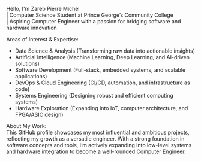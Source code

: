 Hello, I'm Zareb Pierre Michel  
| Computer Science Student at Prince George’s Community College  
| Aspiring Computer Engineer with a passion for bridging software and hardware innovation  
  
Areas of Interest & Expertise:  
- Data Science & Analysis (Transforming raw data into actionable insights)  
- Artificial Intelligence (Machine Learning, Deep Learning, and AI-driven solutions)
- Software Development (Full-stack, embedded systems, and scalable applications)  
- DevOps & Cloud Engineering (CI/CD, automation, and infrastructure as code)  
- Systems Engineering (Designing robust and efficient computing systems)  
- Hardware Exploration (Expanding into IoT, computer architecture, and FPGA/ASIC design)  
  
About My Work:  
This GitHub profile showcases my most influential and ambitious projects, reflecting my growth as a versatile engineer. With a strong foundation in software concepts and tools, I’m actively expanding into low-level systems and hardware integration to become a well-rounded Computer Engineer.  
